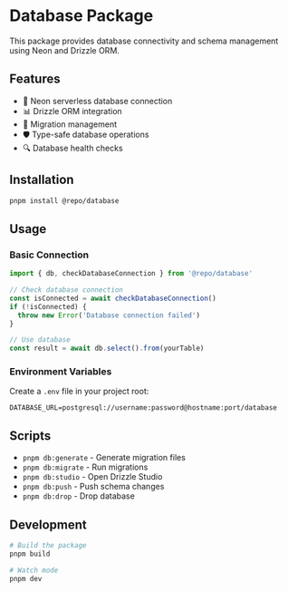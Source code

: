 # Database Package

This package provides database connectivity and schema management using Neon and Drizzle ORM.

## Features

- 🚀 Neon serverless database connection
- 📊 Drizzle ORM integration
- 🔄 Migration management
- 🛡️ Type-safe database operations
- 🔍 Database health checks

## Installation

```bash
pnpm install @repo/database
```

## Usage

### Basic Connection

```typescript
import { db, checkDatabaseConnection } from '@repo/database'

// Check database connection
const isConnected = await checkDatabaseConnection()
if (!isConnected) {
  throw new Error('Database connection failed')
}

// Use database
const result = await db.select().from(yourTable)
```

### Environment Variables

Create a `.env` file in your project root:

```env
DATABASE_URL=postgresql://username:password@hostname:port/database
```

## Scripts

- `pnpm db:generate` - Generate migration files
- `pnpm db:migrate` - Run migrations
- `pnpm db:studio` - Open Drizzle Studio
- `pnpm db:push` - Push schema changes
- `pnpm db:drop` - Drop database

## Development

```bash
# Build the package
pnpm build

# Watch mode
pnpm dev
```
